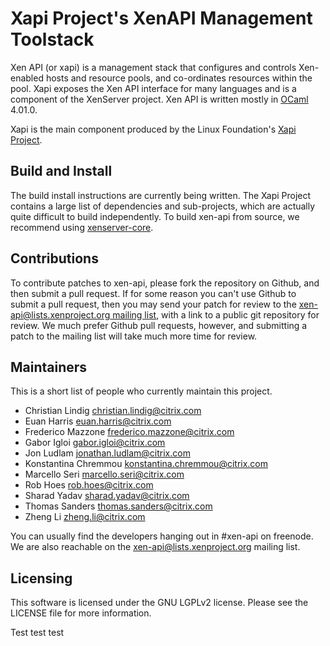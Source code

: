 Xapi Project's XenAPI Management Toolstack
==========================================

Xen API (or xapi) is a management stack that configures and controls
Xen-enabled hosts and resource pools, and co-ordinates resources
within the pool. Xapi exposes the Xen API interface for many
languages and is a component of the XenServer project.
Xen API is written mostly in [OCaml](http://caml.inria.fr/ocaml/)
4.01.0.

Xapi is the main component produced by the Linux Foundation's
[Xapi Project](http://xenproject.org/developers/teams/xapi.html).

Build and Install
-----------------

The build install instructions are currently being written. The Xapi
Project contains a large list of dependencies and sub-projects, which
are actually quite difficult to build independently. To build xen-api
from source, we recommend using [xenserver-core](https://github.com/xenserver/xenserver-core).

Contributions
-------------

To contribute patches to xen-api, please fork the repository on
Github, and then submit a pull request. If for some reason you can't
use Github to submit a pull request, then you may send your patch for
review to the [xen-api@lists.xenproject.org mailing list](http://www.xenproject.org/help/mailing-list.html), with a link to a
public git repository for review. We much prefer Github pull requests,
however, and submitting a patch to the mailing list will take much
more time for review.

Maintainers
-----------

This is a short list of people who currently maintain this project.

* Christian Lindig <christian.lindig@citrix.com>
* Euan Harris <euan.harris@citrix.com>
* Frederico Mazzone <frederico.mazzone@citrix.com>
* Gabor Igloi <gabor.igloi@citrix.com>
* Jon Ludlam <jonathan.ludlam@citrix.com>
* Konstantina Chremmou <konstantina.chremmou@citrix.com>
* Marcello Seri <marcello.seri@citrix.com>
* Rob Hoes <rob.hoes@citrix.com>
* Sharad Yadav <sharad.yadav@citrix.com>
* Thomas Sanders <thomas.sanders@citrix.com>
* Zheng Li <zheng.li@citrix.com>

You can usually find the developers hanging out in #xen-api on
freenode. We are also reachable on the xen-api@lists.xenproject.org mailing
list.

Licensing
---------

This software is licensed under the GNU LGPLv2 license. Please see the
LICENSE file for more information.

Test test test
